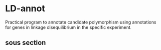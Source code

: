 # LD-annot
Practical program to annotate candidate polymorphism using annotations for genes in linkage disequilibrium in the specific experiment.

## sous section

##


